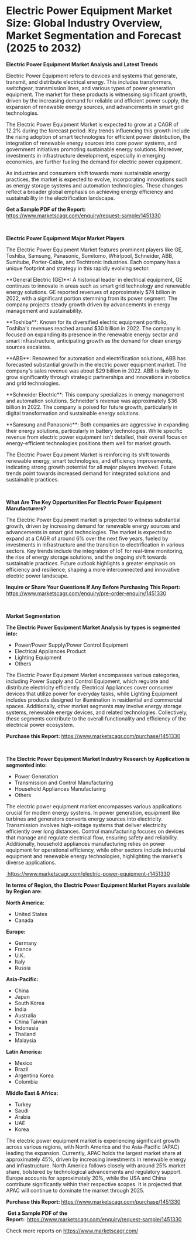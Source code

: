 <p><h1>Electric Power Equipment Market Size: Global Industry Overview, Market Segmentation and Forecast (2025 to 2032)</h1></p><p><strong>Electric Power Equipment Market Analysis and Latest Trends</strong></p>
<p><p>Electric Power Equipment refers to devices and systems that generate, transmit, and distribute electrical energy. This includes transformers, switchgear, transmission lines, and various types of power generation equipment. The market for these products is witnessing significant growth, driven by the increasing demand for reliable and efficient power supply, the expansion of renewable energy sources, and advancements in smart grid technologies.</p><p>The Electric Power Equipment Market is expected to grow at a CAGR of 12.2% during the forecast period. Key trends influencing this growth include the rising adoption of smart technologies for efficient power distribution, the integration of renewable energy sources into core power systems, and government initiatives promoting sustainable energy solutions. Moreover, investments in infrastructure development, especially in emerging economies, are further fueling the demand for electric power equipment. </p><p>As industries and consumers shift towards more sustainable energy practices, the market is expected to evolve, incorporating innovations such as energy storage systems and automation technologies. These changes reflect a broader global emphasis on achieving energy efficiency and sustainability in the electrification landscape.</p></p>
<p><strong>Get a Sample PDF of the Report:&nbsp;</strong> <a href="https://www.marketscagr.com/enquiry/request-sample/1451330?utm_campaign=3285&utm_medium=2&utm_source=Github&utm_content=ia&utm_term=09032025&utm_id=electric-power-equipment">https://www.marketscagr.com/enquiry/request-sample/1451330</a></p>
<p>&nbsp;</p>
<p><strong>Electric Power Equipment Major Market Players</strong></p>
<p><p>The Electric Power Equipment Market features prominent players like GE, Toshiba, Samsung, Panasonic, Sumitomo, Whirlpool, Schneider, ABB, Sumitube, Porter-Cable, and Techtronic Industries. Each company has a unique footprint and strategy in this rapidly evolving sector.</p><p>**General Electric (GE)**: A historical leader in electrical equipment, GE continues to innovate in areas such as smart grid technology and renewable energy solutions. GE reported revenues of approximately $74 billion in 2022, with a significant portion stemming from its power segment. The company projects steady growth driven by advancements in energy management and sustainability.</p><p>**Toshiba**: Known for its diversified electric equipment portfolio, Toshiba's revenues reached around $30 billion in 2022. The company is focused on expanding its presence in the renewable energy sector and smart infrastructure, anticipating growth as the demand for clean energy sources escalates.</p><p>**ABB**: Renowned for automation and electrification solutions, ABB has forecasted substantial growth in the electric power equipment market. The company's sales revenue was about $29 billion in 2022. ABB is likely to grow significantly through strategic partnerships and innovations in robotics and grid technologies.</p><p>**Schneider Electric**: This company specializes in energy management and automation solutions. Schneider's revenue was approximately $36 billion in 2022. The company is poised for future growth, particularly in digital transformation and sustainable energy solutions.</p><p>**Samsung and Panasonic**: Both companies are aggressive in expanding their energy solutions, particularly in battery technologies. While specific revenue from electric power equipment isn't detailed, their overall focus on energy-efficient technologies positions them well for market growth.</p><p>The Electric Power Equipment Market is reinforcing its shift towards renewable energy, smart technologies, and efficiency improvements, indicating strong growth potential for all major players involved. Future trends point towards increased demand for integrated solutions and sustainable practices.</p></p>
<p>&nbsp;</p>
<p><strong>What Are The Key Opportunities For Electric Power Equipment Manufacturers?</strong></p>
<p><p>The Electric Power Equipment market is projected to witness substantial growth, driven by increasing demand for renewable energy sources and advancements in smart grid technologies. The market is expected to expand at a CAGR of around 6% over the next five years, fueled by investments in infrastructure and the transition to electrification in various sectors. Key trends include the integration of IoT for real-time monitoring, the rise of energy storage solutions, and the ongoing shift towards sustainable practices. Future outlook highlights a greater emphasis on efficiency and resilience, shaping a more interconnected and innovative electric power landscape.</p></p>
<p><strong>Inquire or Share Your Questions If Any Before Purchasing This Report:</strong> <a href="https://www.marketscagr.com/enquiry/pre-order-enquiry/1451330?utm_campaign=3285&utm_medium=2&utm_source=Github&utm_content=ia&utm_term=09032025&utm_id=electric-power-equipment">https://www.marketscagr.com/enquiry/pre-order-enquiry/1451330</a></p>
<p>&nbsp;</p>
<p><strong>Market Segmentation</strong></p>
<p><strong>The Electric Power Equipment Market Analysis by types is segmented into:</strong></p>
<p><ul><li>Power/Power Supply/Power Control Equipment</li><li>Electrical Appliances Product</li><li>Lighting Equipment</li><li>Others</li></ul></p>
<p><p>The Electric Power Equipment Market encompasses various categories, including Power Supply and Control Equipment, which regulate and distribute electricity efficiently. Electrical Appliances cover consumer devices that utilize power for everyday tasks, while Lighting Equipment includes products designed for illumination in residential and commercial spaces. Additionally, other market segments may involve energy storage systems, renewable energy devices, and related technologies. Collectively, these segments contribute to the overall functionality and efficiency of the electrical power ecosystem.</p></p>
<p><strong>Purchase this Report:&nbsp;</strong><a href="https://www.marketscagr.com/purchase/1451330?utm_campaign=3285&utm_medium=2&utm_source=Github&utm_content=ia&utm_term=09032025&utm_id=electric-power-equipment">https://www.marketscagr.com/purchase/1451330</a></p>
<p>&nbsp;</p>
<p><strong>The Electric Power Equipment Market Industry Research by Application is segmented into:</strong></p>
<p><ul><li>Power Generation</li><li>Transmission and Control Manufacturing</li><li>Household Appliances Manufacturing</li><li>Others</li></ul></p>
<p><p>The electric power equipment market encompasses various applications crucial for modern energy systems. In power generation, equipment like turbines and generators converts energy sources into electricity. Transmission involves high-voltage systems that deliver electricity efficiently over long distances. Control manufacturing focuses on devices that manage and regulate electrical flow, ensuring safety and reliability. Additionally, household appliances manufacturing relies on power equipment for operational efficiency, while other sectors include industrial equipment and renewable energy technologies, highlighting the market's diverse applications.</p></p>
<p><a href="https://www.marketscagr.com/electric-power-equipment-r1451330?utm_campaign=3285&utm_medium=2&utm_source=Github&utm_content=ia&utm_term=09032025&utm_id=electric-power-equipment">&nbsp;https://www.marketscagr.com/electric-power-equipment-r1451330</a></p>
<p><strong>In terms of Region, the Electric Power Equipment Market Players available by Region are:</strong></p>
<p>
    <p> <strong> North America: </strong>
        <ul>
            <li>United States</li>
            <li>Canada</li>
        </ul>
        </p> 
    <p> <strong> Europe: </strong>
        <ul>
            <li>Germany</li>
            <li>France</li>
            <li>U.K.</li>
            <li>Italy</li>
            <li>Russia</li>
        </ul>
        </p> 
    <p> <strong> Asia-Pacific: </strong>
        <ul>
            <li>China</li>
            <li>Japan</li>
            <li>South Korea</li>
            <li>India</li>
            <li>Australia</li>
            <li>China Taiwan</li>
            <li>Indonesia</li>
            <li>Thailand</li>
            <li>Malaysia</li>
        </ul>
        </p> 
    <p> <strong> Latin America: </strong>
        <ul>
            <li>Mexico</li>
            <li>Brazil</li>
            <li>Argentina Korea</li>
            <li>Colombia</li>
        </ul>
        </p> 
    <p> <strong> Middle East & Africa: </strong>
        <ul>
            <li>Turkey</li>
            <li>Saudi</li>
            <li>Arabia</li>
            <li>UAE</li>
            <li>Korea</li>
        </ul>
    </p>
    </p>
<p><p>The electric power equipment market is experiencing significant growth across various regions, with North America and the Asia-Pacific (APAC) leading the expansion. Currently, APAC holds the largest market share at approximately 45%, driven by increasing investments in renewable energy and infrastructure. North America follows closely with around 25% market share, bolstered by technological advancements and regulatory support. Europe accounts for approximately 20%, while the USA and China contribute significantly within their respective scopes. It is projected that APAC will continue to dominate the market through 2025.</p></p>
<p><strong>Purchase this Report: </strong><a href="https://www.marketscagr.com/purchase/1451330?utm_campaign=3285&utm_medium=2&utm_source=Github&utm_content=ia&utm_term=09032025&utm_id=electric-power-equipment">https://www.marketscagr.com/purchase/1451330</a></p>
<p>&nbsp;<strong>Get a Sample PDF of the Report:&nbsp;&nbsp;</strong><a href="https://www.marketscagr.com/enquiry/request-sample/1451330?utm_campaign=3285&utm_medium=2&utm_source=Github&utm_content=ia&utm_term=09032025&utm_id=electric-power-equipment">https://www.marketscagr.com/enquiry/request-sample/1451330</a></p>
<p><strong></strong></p>
<p>Check more reports on <a href="https://www.marketscagr.com/?utm_campaign=3285&utm_medium=2&utm_source=Github&utm_content=ia&utm_term=09032025&utm_id=electric-power-equipment">https://www.marketscagr.com/</a></p>
